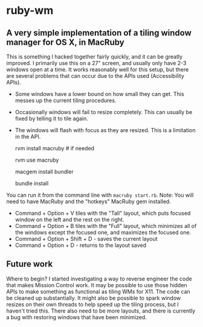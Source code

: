 ruby-wm
========

A very simple implementation of a tiling window manager for OS X, in MacRuby
---------

This is something I hacked together fairly quickly, and it can be greatly improved. I primarily use this on a 27" screen, and usually only have 2-3 windows open at a time. It works reasonably well for this setup, but there are several problems that can occur due to the APIs used (Accessibility APIs).

* Some windows have a lower bound on how small they can get. This messes up the current tiling procedures.
* Occasionally windows will fail to resize completely. This can usually be fixed by telling it to tile again.
* The windows will flash with focus as they are resized. This is a limitation in the API.

    rvm install macruby # if needed

    rvm use macruby

    macgem install bundler

    bundle install

You can run it from the command line with `macruby start.rb`. Note: You will need to have MacRuby and the "hotkeys" MacRuby gem installed.
* Command + Option + V tiles with the "Tall" layout, which puts focused window on the left and the rest on the right.
* Command + Option + B tiles with the "Full" layout, which minimizes all of the windows except the focused one, and maximizes the focused one.
* Command + Option + Shift + D - saves the current layout
* Command + Option + D - returns to the layout saved

Future work
---------

Where to begin? I started investigating a way to reverse engineer the code that makes Mission Control work. It may be possible to use those hidden APIs to make something as functional as tiling WMs for X11. The code can be cleaned up substantially. It might also be possible to spark window resizes on their own threads to help speed up the tiling process, but I haven't tried this. There also need to be more layouts, and there is currently a bug with restoring windows that have been minimized.